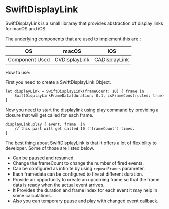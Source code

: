 # SwiftDisplayLink

SwiftDisplayLink is a small libraray that provides abstraction of display links for macOS and iOS.

The underlying components that are used to implement this are :

OS | macOS | iOS |
--- | --- | --- |
Component Used | CVDisplayLink | CADisplayLink |

How to use:

First you need to create a SwiftDisplayLink Object.

```
let displayLink = SwiftDisplayLink(frameCount: 10) { frame in
    SwiftDisplayLinkFrameData(duration: 0.1, isFrameConstructed: true)
}
```

Now you need to start the displaylink using play command by providing a closure that will get called for each frame.
```
displayLink.play { event, frame  in
    // this part will get called 10 (`frameCount`) times.
}
```

The best thing about SwiftDisplayLink is that it offers a lot of flexibility to developer. Some of those are listed below.
- Can be paused and resumed
- Change the frameCount to change the number of fired events.
- Can be configured as infinite by using `repeatFrames` parameter.
- Each framedata can be configured to fire at different duration.
- Provide an opportunity to create an upcoming frame so that the frame data is ready when the actual event arrives.
- It Provides the duration and frame index for each event it may help in some calculations.
- Also you can temporary pause and play with changed event callback.



